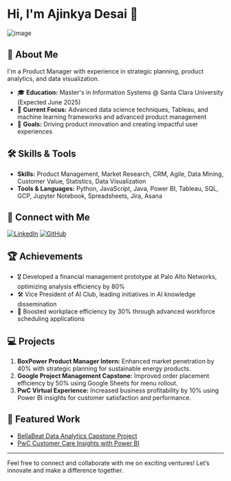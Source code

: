 # Hi, I'm Ajinkya Desai 👋

![image](https://github.com/user-attachments/assets/a54dc494-ec85-47a8-a9b9-51c5bcab49a8)



## 🚀 About Me
I'm a Product Manager with experience in strategic planning, product analytics, and data visualization. 

- 🎓 **Education:** Master's in Information Systems @ Santa Clara University (Expected June 2025)
- 🔭 **Current Focus:** Advanced data science techniques, Tableau, and machine learning frameworks and advanced product management
- 🎯 **Goals:** Driving product innovation and creating impactful user experiences

## 🛠 Skills & Tools
- **Skills:** Product Management, Market Research, CRM, Agile, Data Mining, Customer Value, Statistics, Data Visualization
- **Tools & Languages:** Python, JavaScript, Java, Power BI, Tableau, SQL, GCP, Jupyter Notebook, Spreadsheets, Jira, Asana

## 🔗 Connect with Me
[![LinkedIn](https://img.shields.io/badge/LinkedIn-0A66C2?style=for-the-badge&logo=linkedin&logoColor=white)](https://linkedin.com/in/ajinkyadesai11)
[![GitHub](https://img.shields.io/badge/GitHub-181717?style=for-the-badge&logo=github&logoColor=white)](https://github.com/ajinkyadesai-git)

## 🏆 Achievements
- 🎖 Developed a financial management prototype at Palo Alto Networks, optimizing analysis efficiency by 80%
- 🛠 Vice President of AI Club, leading initiatives in AI knowledge dissemination
- 🌟 Boosted workplace efficiency by 30% through advanced workforce scheduling applications

## 💻 Projects
1. **BoxPower Product Manager Intern:** Enhanced market penetration by 40% with strategic planning for sustainable energy products.
2. **Google Project Management Capstone:** Improved order placement efficiency by 50% using Google Sheets for menu rollout.
3. **PwC Virtual Experience:** Increased business profitability by 10% using Power BI insights for customer satisfaction and performance.

## 📌 Featured Work
- [BellaBeat Data Analytics Capstone Project](https://github.com/ajinkyadesai-git/Bellabeat-Data-Analytics-Capstone-Project)
- [PwC Customer Care Insights with Power BI](https://github.com/ajinkyadesai-git/PwC-Power-BI-Customer-Care-Insights/blob/main/PwC%20Project%20Power%20BI%20Insights.pdf)

---

Feel free to connect and collaborate with me on exciting ventures! Let’s innovate and make a difference together.


<!--
**ajinkyadesai-git/ajinkyadesai-git** is a ✨ _special_ ✨ repository because its `README.md` (this file) appears on your GitHub profile.

Here are some ideas to get you started:

- 🔭 I’m currently working on ...
- 🌱 I’m currently learning ...
- 👯 I’m looking to collaborate on ...
- 🤔 I’m looking for help with ...
- 💬 Ask me about ...
- 📫 How to reach me: ...
- 😄 Pronouns: ...
- ⚡ Fun fact: ...
-->
